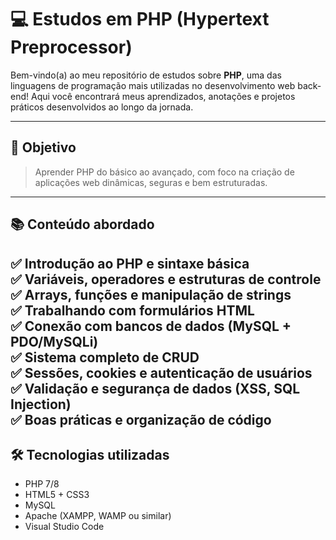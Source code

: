 # 💻 Estudos em PHP (Hypertext Preprocessor)

Bem-vindo(a) ao meu repositório de estudos sobre **PHP**, uma das linguagens de programação mais utilizadas no desenvolvimento web back-end! Aqui você encontrará meus aprendizados, anotações e projetos práticos desenvolvidos ao longo da jornada.

---

## 🚀 Objetivo
> Aprender PHP do básico ao avançado, com foco na criação de aplicações web dinâmicas, seguras e bem estruturadas.
---

## 📚 Conteúdo abordado
✅ Introdução ao PHP e sintaxe básica  
✅ Variáveis, operadores e estruturas de controle  
✅ Arrays, funções e manipulação de strings  
✅ Trabalhando com formulários HTML  
✅ Conexão com bancos de dados (MySQL + PDO/MySQLi)  
✅ Sistema completo de CRUD  
✅ Sessões, cookies e autenticação de usuários  
✅ Validação e segurança de dados (XSS, SQL Injection)  
✅ Boas práticas e organização de código
---

## 🛠️ Tecnologias utilizadas
- PHP 7/8
- HTML5 + CSS3
- MySQL
- Apache (XAMPP, WAMP ou similar)
- Visual Studio Code
